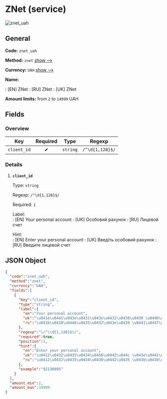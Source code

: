 
# ZNet (service) 
![znet_uah](https://static.openfintech.io/payout_methods/znet_uah/logo.svg?w=400&c=v0.59.26#w24)  

## General 
 
**Code:** `znet_uah` 
 
**Method:** `znet` [show -->](/payout-methods/znet/) 
 
**Currency:** `UAH` [show -->](/currencies/UAH/) 
 
**Name:** 
 
:	[EN] ZNet 
:	[RU] ZNet 
:	[UK] ZNet 
 
**Amount limits:** from `2` to `14999` UAH 

## Fields 

### Overview 

|Key|Required|Type|Regexp| 
|:---:|:---:|:---:|:---:| 
|`client_id`|✔|`string`|`/^\d{1,128}$/`| 
 

### Details 
 
1. **`client_id`** 
 
	Type: `string` 
 
	Regexp: `/^\d{1,128}$/` 
 
	Required: `1` 
 
	Label:  
	: [EN] Your personal account 
	: [UK] Особовий рахунок 
	: [RU] Лицевой счет 
 
	Hint:  
	: [EN] Enter your personal account 
	: [UK] Введіть особовий рахунок 
	: [RU] Введите лицевой счет 
 

## JSON Object 

```json
{
  "code":"znet_uah",
  "method":"znet",
  "currency":"UAH",
  "fields":[
    {
      "key":"client_id",
      "type":"string",
      "label":{
        "en":"Your personal account",
        "uk":"\u041e\u0441\u043e\u0431\u043e\u0432\u0438\u0439 \u0440\u0430\u0445\u0443\u043d\u043e\u043a",
        "ru":"\u041b\u0438\u0446\u0435\u0432\u043e\u0439 \u0441\u0447\u0435\u0442"
      },
      "regexp":"\/^\\d{1,128}$\/",
      "required":true,
      "position":1,
      "hint":{
        "en":"Enter your personal account",
        "uk":"\u0412\u0432\u0435\u0434\u0456\u0442\u044c \u043e\u0441\u043e\u0431\u043e\u0432\u0438\u0439 \u0440\u0430\u0445\u0443\u043d\u043e\u043a",
        "ru":"\u0412\u0432\u0435\u0434\u0438\u0442\u0435 \u043b\u0438\u0446\u0435\u0432\u043e\u0439 \u0441\u0447\u0435\u0442"
      },
      "example":"92138095"
    }
  ],
  "amount_min":2,
  "amount_max":14999
}
```  
